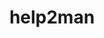 ---
title: "help2man"
layout: cache
categories: [package, develop-2024-02-18]
meta: {"versions": ["1.49.3"], "compilers": ["gcc@=11.4.0", "gcc@=7.3.1", "gcc@=9.4.0"], "oss": ["amzn2", "ubuntu20.04", "ubuntu22.04"], "platforms": ["linux"], "targets": ["aarch64", "neoverse_n1", "neoverse_v1", "neoverse_v2", "ppc64le", "x86_64_v3"], "stacks": ["aws-isc", "aws-isc-aarch64", "e4s", "e4s-neoverse-v2", "e4s-neoverse_v1", "e4s-power", "root"], "num_specs": 7, "num_specs_by_stack": {"root": 7, "aws-isc-aarch64": 2, "aws-isc": 1, "e4s-neoverse_v1": 1, "e4s-power": 1, "e4s": 1, "e4s-neoverse-v2": 1}}
spec_details: [{"hash": "adjwor3napfjbcdnu6divgo2ylhh3cn6", "compiler": "gcc@=7.3.1", "versions": ["1.49.3"], "os": "amzn2", "platform": "linux", "target": "aarch64", "variants": ["build_system=autotools"], "stacks": ["root", "aws-isc-aarch64"], "size": "-", "tarball": "https://binaries.spack.io/develop-2024-02-18/build_cache/linux-amzn2-aarch64/gcc-7.3.1/help2man-1.49.3/linux-amzn2-aarch64-gcc-7.3.1-help2man-1.49.3-adjwor3napfjbcdnu6divgo2ylhh3cn6.spack"}, {"hash": "7ii5az2brqlxo7v2cfqjcvs7ylakiq5j", "compiler": "gcc@=7.3.1", "versions": ["1.49.3"], "os": "amzn2", "platform": "linux", "target": "neoverse_n1", "variants": ["build_system=autotools"], "stacks": ["root", "aws-isc-aarch64"], "size": "-", "tarball": "https://binaries.spack.io/develop-2024-02-18/build_cache/linux-amzn2-neoverse_n1/gcc-7.3.1/help2man-1.49.3/linux-amzn2-neoverse_n1-gcc-7.3.1-help2man-1.49.3-7ii5az2brqlxo7v2cfqjcvs7ylakiq5j.spack"}, {"hash": "znzbdx5mpaicppdugtah4surnnl5p37x", "compiler": "gcc@=7.3.1", "versions": ["1.49.3"], "os": "amzn2", "platform": "linux", "target": "x86_64_v3", "variants": ["build_system=autotools"], "stacks": ["root", "aws-isc"], "size": "-", "tarball": "https://binaries.spack.io/develop-2024-02-18/build_cache/linux-amzn2-x86_64_v3/gcc-7.3.1/help2man-1.49.3/linux-amzn2-x86_64_v3-gcc-7.3.1-help2man-1.49.3-znzbdx5mpaicppdugtah4surnnl5p37x.spack"}, {"hash": "jw46anr4lvu2s4vysf6bgcldlcofau5d", "compiler": "gcc@=11.4.0", "versions": ["1.49.3"], "os": "ubuntu20.04", "platform": "linux", "target": "neoverse_v1", "variants": ["build_system=autotools"], "stacks": ["e4s-neoverse_v1", "root"], "size": "-", "tarball": "https://binaries.spack.io/develop-2024-02-18/build_cache/linux-ubuntu20.04-neoverse_v1/gcc-11.4.0/help2man-1.49.3/linux-ubuntu20.04-neoverse_v1-gcc-11.4.0-help2man-1.49.3-jw46anr4lvu2s4vysf6bgcldlcofau5d.spack"}, {"hash": "zwkkiqndwg6gkkisyunh7gaknh75twfo", "compiler": "gcc@=9.4.0", "versions": ["1.49.3"], "os": "ubuntu20.04", "platform": "linux", "target": "ppc64le", "variants": ["build_system=autotools"], "stacks": ["root", "e4s-power"], "size": "-", "tarball": "https://binaries.spack.io/develop-2024-02-18/build_cache/linux-ubuntu20.04-ppc64le/gcc-9.4.0/help2man-1.49.3/linux-ubuntu20.04-ppc64le-gcc-9.4.0-help2man-1.49.3-zwkkiqndwg6gkkisyunh7gaknh75twfo.spack"}, {"hash": "nwj25qixwrjna7i73aulfjtwp5mnmvec", "compiler": "gcc@=11.4.0", "versions": ["1.49.3"], "os": "ubuntu20.04", "platform": "linux", "target": "x86_64_v3", "variants": ["build_system=autotools"], "stacks": ["root", "e4s"], "size": "-", "tarball": "https://binaries.spack.io/develop-2024-02-18/build_cache/linux-ubuntu20.04-x86_64_v3/gcc-11.4.0/help2man-1.49.3/linux-ubuntu20.04-x86_64_v3-gcc-11.4.0-help2man-1.49.3-nwj25qixwrjna7i73aulfjtwp5mnmvec.spack"}, {"hash": "22dnzfzz2lx5phkuhuraiu3tfbk3ue7r", "compiler": "gcc@=11.4.0", "versions": ["1.49.3"], "os": "ubuntu22.04", "platform": "linux", "target": "neoverse_v2", "variants": ["build_system=autotools"], "stacks": ["root", "e4s-neoverse-v2"], "size": "-", "tarball": "https://binaries.spack.io/develop-2024-02-18/build_cache/linux-ubuntu22.04-neoverse_v2/gcc-11.4.0/help2man-1.49.3/linux-ubuntu22.04-neoverse_v2-gcc-11.4.0-help2man-1.49.3-22dnzfzz2lx5phkuhuraiu3tfbk3ue7r.spack"}]
---